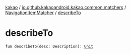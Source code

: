 [kakao](../../index.md) / [io.github.kakaoandroid.kakao.common.matchers](../index.md) / [NavigationItemMatcher](index.md) / [describeTo](./describe-to.md)

# describeTo

`fun describeTo(desc: Description): `[`Unit`](https://kotlinlang.org/api/latest/jvm/stdlib/kotlin/-unit/index.html)